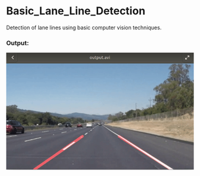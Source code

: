 # Basic_Lane_Line_Detection
Detection of lane lines using basic computer vision techniques.

### Output:

![](output/out.gif)
